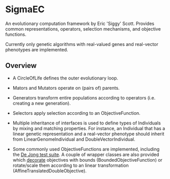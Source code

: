 # SigmaEC

An evolutionary computation framework by Eric 'Siggy' Scott.  Provides common
representations, operators, selection mechanisms, and objective functions.

Currently only genetic algorithms with real-valued genes and real-vector
phenotypes are implemented.

## Overview

  - A CircleOfLife defines the outer evolutionary loop.

  - Mators and Mutators operate on (pairs of) parents.

  - Generators transform entire populations according to operators (i.e.
creating a new generation).

  - Selectors apply selection according to an ObjectiveFunction.

  - Multiple inheritance of interfaces is used to define types of Individuals by
mixing and matching properties.  For instance, an Individual that has a linear
genetic representation and a real-vector phenotype should inherit from
LinearGenomeIndividual and DoubleVectorIndividual.

  - Some commonly used ObjectiveFunctions are implemented, including the
[De Jong test suite][1].  A couple of wrapper classes are also provided which
[decorate][2] objectives with bounds (BoundedObjectiveFunction) or rotate/scale
them according to an linear transformation (AffineTranslatedDoubleObjective).

[1]: http://www2.denizyuret.com/pub/aitr1569/node19.html
[2]: http://en.wikipedia.org/wiki/Decorator_pattern